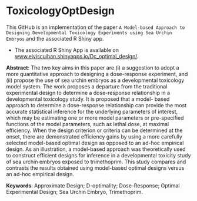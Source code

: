 # ToxicologyOptDesign

This GitHub is an implementation of the paper `A Model-based Approach to Designing Developmental Toxicology Experiments using Sea Urchin Embryos` and the associated R Shiny app.

- The associated R Shiny App is available on www.elviscuihan.shinyapps.io/Dc_optimal_design/.

**Abstract**: The two key aims in this paper are (i) a suggestion to adopt a more quantitative approach to designing a dose-response experiment, and (ii) propose the use of sea urchin embryos as a developmental toxicology model system.  The work proposes a departure from the traditional experimental design to determine a dose-response relationship in a developmental toxicology study. It is proposed that a model- based approach to determine a dose-response relationship can provide the most accurate statistical inference for the underlying parameters of interest, which may be estimating one or more model parameters or pre-specified functions of the model parameters, such as lethal dose, at maximal efficiency.  When the design criterion or criteria can be determined at the onset, there are demonstrated efficiency gains by using a more carefully selected model-based optimal design as opposed to an ad-hoc empirical design.  As an illustration, a model-based approach was theoretically used to construct efficient designs for inference in a developmental toxicity study of sea urchin embryos exposed to trimethoprim. This study compares and contrasts the results obtained using model-based optimal designs versus an ad-hoc empirical design.

**Keywords**: Approximate Design; D-optimality; Dose-Response; Optimal Experimental Design; Sea Urchin Embryo, Trimethoprim.
